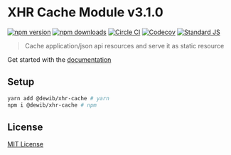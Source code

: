 # XHR Cache Module v3.1.0

[![npm version][npm-version-src]][npm-version-href]
[![npm downloads][npm-downloads-src]][npm-downloads-href]
[![Circle CI][circle-ci-src]][circle-ci-href]
[![Codecov][codecov-src]][codecov-href]
[![Standard JS][standard-js-src]][standard-js-href]

> Cache application/json api resources and serve it as static resource

Get started with the [documentation](https://xhr-cache.dewib.com)

## Setup
```sh
yarn add @dewib/xhr-cache # yarn
npm i @dewib/xhr-cache # npm
```

## License

[MIT License](./LICENSE)

<!-- Badges -->
[npm-version-src]: https://flat.badgen.net/npm/v/@dewib/xhr-cache
[npm-version-href]: https://npmjs.com/package/@dewib/xhr-cache
[npm-downloads-src]: https://flat.badgen.net/npm/dt/@dewib/xhr-cache
[npm-downloads-href]: https://npmjs.com/package/@dewib/xhr-cache
[circle-ci-src]: https://flat.badgen.net/circleci/github/gaetansenn/xhr-cache
[circle-ci-href]: https://circleci.com/gh/gaetansenn/xhr-cache
[codecov-src]: https://codecov.io/gh/gaetansenn/xhr-cache/branch/master/graph/badge.svg
[codecov-href]: https://codecov.io/gh/gaetansenn/xhr-cache
[standard-js-src]: https://img.shields.io/badge/code_style-standard-brightgreen.svg?style=flat-square
[standard-js-href]: https://standardjs.com


